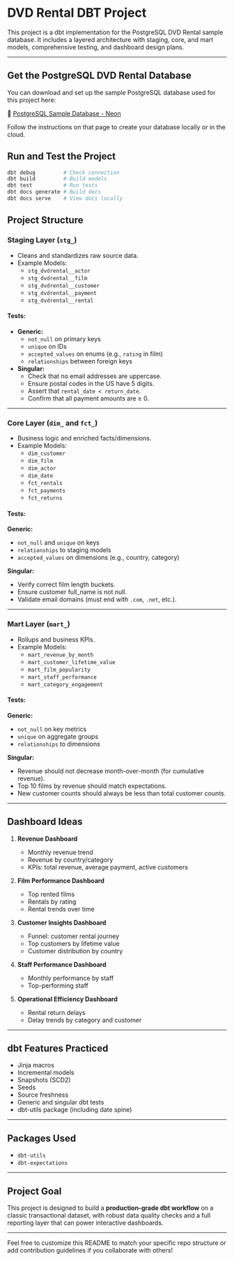 # DVD Rental DBT Project

This project is a dbt implementation for the PostgreSQL DVD Rental sample database. It includes a layered architecture with staging, core, and mart models, comprehensive testing, and dashboard design plans.

---

## Get the PostgreSQL DVD Rental Database

You can download and set up the sample PostgreSQL database used for this project here:

🔗 [PostgreSQL Sample Database - Neon](https://neon.com/postgresql/postgresql-getting-started/postgresql-sample-database)

Follow the instructions on that page to create your database locally or in the cloud.


##  Run and Test the Project
```bash
dbt debug         # Check connection
dbt build         # Build models
dbt test          # Run tests
dbt docs generate # Build docs
dbt docs serve    # View docs locally
```

## Project Structure

### Staging Layer (`stg_`)
- Cleans and standardizes raw source data.
- Example Models:
  - `stg_dvdrental__actor`
  - `stg_dvdrental__film`
  - `stg_dvdrental__customer`
  - `stg_dvdrental__payment`
  - `stg_dvdrental__rental`
#### Tests:
- **Generic:**
   - `not_null` on primary keys
   - `unique` on IDs
   - `accepted_values` on enums (e.g., `rating` in film)
   - `relationships` between foreign keys
- **Singular:**
   - Check that no email addresses are uppercase.
   - Ensure postal codes in the US have 5 digits.
   - Assert that `rental_date < return_date`.
   - Confirm that all payment amounts are ≥ 0.
---
### Core Layer (`dim_` and `fct_`)
- Business logic and enriched facts/dimensions.
- Example Models:
  - `dim_customer`
  - `dim_film`
  - `dim_actor`
  - `dim_date`
  - `fct_rentals`
  - `fct_payments`
  - `fct_returns`

#### Tests:
**Generic:**
- `not_null` and `unique` on keys
- `relationships` to staging models
- `accepted_values` on dimensions (e.g., country, category)

**Singular:**
- Verify correct film length buckets.
- Ensure customer full_name is not null.
- Validate email domains (must end with `.com`, `.net`, etc.).

---

### Mart Layer (`mart_`)
- Rollups and business KPIs.
- Example Models:
  - `mart_revenue_by_month`
  - `mart_customer_lifetime_value`
  - `mart_film_popularity`
  - `mart_staff_performance`
  - `mart_category_engagement`

#### Tests:
**Generic:**
- `not_null` on key metrics
- `unique` on aggregate groups
- `relationships` to dimensions

**Singular:**
- Revenue should not decrease month-over-month (for cumulative revenue).
- Top 10 films by revenue should match expectations.
- New customer counts should always be less than total customer counts.

---

## Dashboard Ideas

1. **Revenue Dashboard**
   - Monthly revenue trend
   - Revenue by country/category
   - KPIs: total revenue, average payment, active customers

2. **Film Performance Dashboard**
   - Top rented films
   - Rentals by rating
   - Rental trends over time

3. **Customer Insights Dashboard**
   - Funnel: customer rental journey
   - Top customers by lifetime value
   - Customer distribution by country

4. **Staff Performance Dashboard**
   - Monthly performance by staff
   - Top-performing staff

5. **Operational Efficiency Dashboard**
   - Rental return delays
   - Delay trends by category and customer

---

## dbt Features Practiced
- Jinja macros
- Incremental models
- Snapshots (SCD2)
- Seeds
- Source freshness
- Generic and singular dbt tests
- dbt-utils package (including date spine)

---

## Packages Used
- `dbt-utils`
- `dbt-expectations`

---

## Project Goal
This project is designed to build a **production-grade dbt workflow** on a classic transactional dataset, with robust data quality checks and a full reporting layer that can power interactive dashboards.

---

Feel free to customize this README to match your specific repo structure or add contribution guidelines if you collaborate with others!

